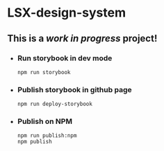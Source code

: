 # LSX-design-system
## This is a **_work in progress_** project!

- ### Run storybook in dev mode
    `npm run storybook`

- ### Publish storybook in github page
    `npm run deploy-storybook`

- ### Publish on NPM
    ```
    npm run publish:npm
    npm publish
    ```